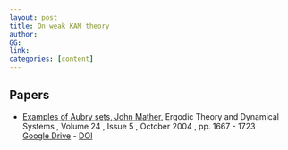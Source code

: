 ```yaml
---
layout: post
title: On weak KAM theory
author: 
GG: 
link: 
categories: [content]
---
```



## Papers
- [Examples of Aubry sets, John Mather](https://doi.org/10.1017/S0143385704000446), 
    Ergodic Theory and Dynamical Systems , Volume 24 , Issue 5 , October 2004 , pp. 1667 - 1723
    <br> 
    [Google Drive](https://drive.google.com/file/d/1gppKzVhSa0Gsg52SFucp2rwy_TelZFSe/view?usp=sharing) - [DOI](https://doi.org/10.1017/S0143385704000446)